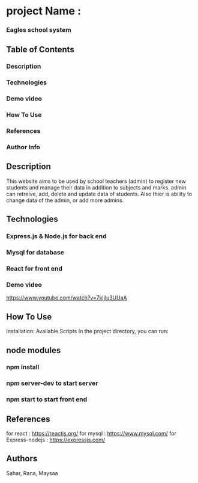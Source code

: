 
# project Name :
### Eagles school system

## Table of Contents

### Description
### Technologies
### Demo video
### How To Use
### References
### Author Info

## Description
This website aims to be used by school teachers (admin) to register new students and manage their data in addition to subjects and marks. admin can retreive, add, delete and update data of students. 
Also thier is ability to change data of the admin, or add more admins.

## Technologies

### Express.js & Node.js for back end
### Mysql for database
### React for front end

### Demo video
https://www.youtube.com/watch?v=7kIjlu3UUaA


## How To Use
Installation:
Available Scripts
In the project directory, you can run:

## node modules

### npm install
### npm server-dev to start server
### npm start to start front end

## References
for react : https://reactjs.org/ for mysql : https://www.mysql.com/ for Express-nodejs : https://expressjs.com/

## Authors
Sahar, Rana, Maysaa

